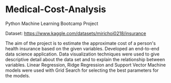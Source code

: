 # Medical-Cost-Analysis
Python Machine Learning Bootcamp Project

Dataset: https://www.kaggle.com/datasets/mirichoi0218/insurance

The aim of the project is to estimate the approximate cost of a person's health insurance based on the given variables. Developed an end-to-end data science application.
Data visualization techniques were used to give descriptive detail about the data set and to explain the relationship between variables.
Linear Regression, Ridge Regression and Support Vector Machine models were used with Grid Search for selecting the best parameters for the models.
